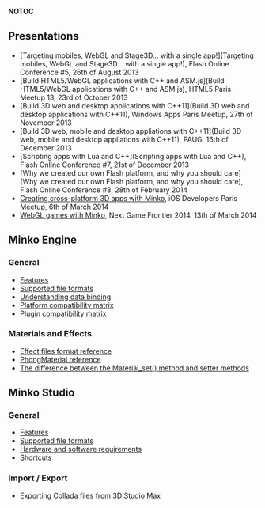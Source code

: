 __NOTOC__

Presentations
-------------

-   [Targeting mobiles, WebGL and Stage3D... with a single app!](Targeting mobiles, WebGL and Stage3D... with a single app!), Flash Online Conference #5, 26th of August 2013
-   [Build HTML5/WebGL applications with C++ and ASM.js](Build HTML5/WebGL applications with C++ and ASM.js), HTML5 Paris Meetup 13, 23rd of October 2013
-   [Build 3D web and desktop applications with C++11](Build 3D web and desktop applications with C++11), Windows Apps Paris Meetup, 27th of November 2013
-   [Build 3D web, mobile and desktop appliations with C++11](Build 3D web, mobile and desktop appliations with C++11), PAUG, 16th of December 2013
-   [Scripting apps with Lua and C++](Scripting apps with Lua and C++), Flash Online Conference #7, 21st of December 2013
-   [Why we created our own Flash platform, and why you should care](Why we created our own Flash platform, and why you should care), Flash Online Conference #8, 28th of February 2014
-   [Creating cross-platform 3D apps with Minko](../tutorial/Creating_cross-platform_3D_apps_with_Minko.md), iOS Developers Paris Meetup, 6th of March 2014
-   [WebGL games with Minko](../tutorial/WebGL_games_with_Minko.md), Next Game Frontier 2014, 13th of March 2014

Minko Engine
------------

### General

-   [Features](Features (Community Edition))
-   [Supported file formats](../tutorial/Supported_file_formats_(Minko_Engine).md)
-   [Understanding data binding](../tutorial/Understanding_data_binding.md)
-   [Platform compatibility matrix](../tutorial/Platform_compatibility_matrix.md)
-   [Plugin compatibility matrix](../tutorial/Plugin_compatibility_matrix.md)

### Materials and Effects

-   [Effect files format reference](../tutorial/Effect_file_format_reference.md)
-   [ PhongMaterial reference](../tutorial/PhongMaterial_reference_.md)
-   [The difference between the Material_set() method and setter methods](../tutorial/The_difference_between_the_Material_set()_method_and_setter_methods.md)

Minko Studio
------------

### General

-   [Features](Features (Studio Edition))
-   [Supported file formats](../tutorial/Supported_file_formats_(Studio_Edition).md)
-   [Hardware and software requirements](../tutorial/Hardware_and_software_requirements.md)
-   [Shortcuts](../tutorial/Shortcuts.md)

### Import / Export

-   [Exporting Collada files from 3D Studio Max](../tutorial/Exporting_Collada_files_from_3D_Studio_Max.md)

